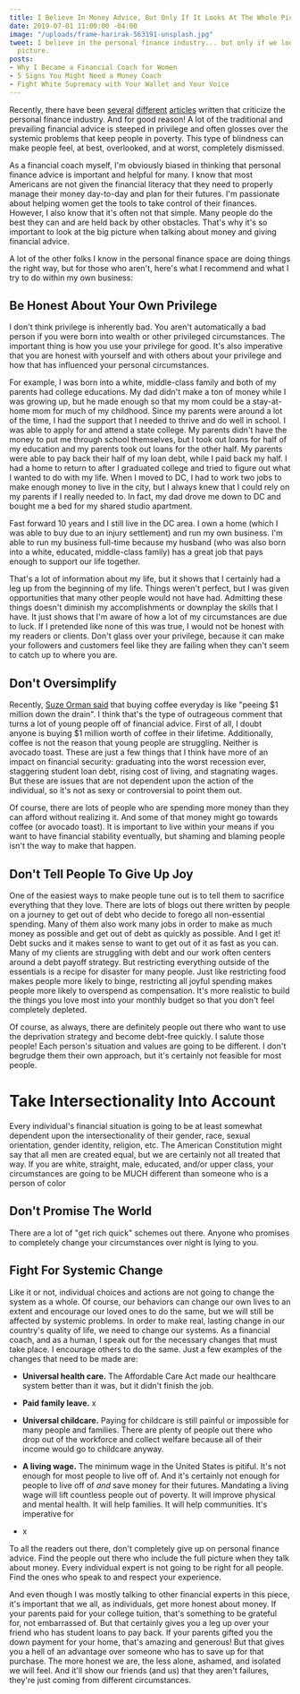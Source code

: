 ```yaml
---
title: I Believe In Money Advice, But Only If It Looks At The Whole Picture
date: 2019-07-01 11:00:00 -04:00
image: "/uploads/frame-harirak-563191-unsplash.jpg"
tweet: I believe in the personal finance industry... but only if we look at the whole
  picture.
posts:
- Why I Became a Financial Coach for Women
- 5 Signs You Might Need a Money Coach
- Fight White Supremacy with Your Wallet and Your Voice
---
```


Recently, there have been [several](https://www.gq.com/story/suze-orman-personal-finance?fbclid=IwAR05723xbP5C46rs-WMK_1KpQvJjT-WpWYWtFwz6uSqmpW6qRyIfYGsE-Yo) [different](https://www.vice.com/en_us/article/ev3dde/most-money-advice-is-worthless) [articles](https://www.fastcompany.com/90343899/sallie-krawcheck-saving-money-latte-advice) written that criticize the personal finance industry. And for good reason! A lot of the traditional and prevailing financial advice is steeped in privilege and often glosses over the systemic problems that keep people in poverty. This type of blindness can make people feel, at best, overlooked, and at worst, completely dismissed.

As a financial coach myself, I'm obviously biased in thinking that personal finance advice is important and helpful for many. I know that most Americans are not given the financial literacy that they need to properly manage their money day-to-day and plan for their futures. I'm passionate about helping women get the tools to take control of their finances. However, I also know that it's often not that simple. Many people do the best they can and are held back by other obstacles. That's why it's so important to look at the big picture when talking about money and giving financial advice. 

A lot of the other folks I know in the personal finance space are doing things the right way, but for those who aren't, here's what I recommend and what I try to do within my own business:

## Be Honest About Your Own Privilege

I don't think privilege is inherently bad. You aren't automatically a bad person if you were born into wealth or other privileged circumstances. The important thing is how you use your privilege for good. It's also imperative that you are honest with yourself and with others about your privilege and how that has influenced your personal circumstances.

For example, I was born into a white, middle-class family and both of my parents had college educations. My dad didn't make a ton of money while I was growing up, but he made enough so that my mom could be a stay-at-home mom for much of my childhood. Since my parents were around a lot of the time, I had the support that I needed to thrive and do well in school. I was able to apply for and attend a state college. My parents didn't have the money to put me through school themselves, but I took out loans for half of my education and my parents took out loans for the other half. My parents were able to pay back their half of my loan debt, while I paid back my half. I had a home to return to after I graduated college and tried to figure out what I wanted to do with my life. When I moved to DC, I had to work two jobs to make enough money to live in the city, but I always knew that I could rely on  my parents if I really needed to. In fact, my dad drove me down to DC and bought me a bed for my shared studio apartment. 

Fast forward 10 years and I still live in the DC area. I own a home (which I was able to buy due to an injury settlement) and run my own business. I'm able to run my business full-time because my husband (who was also born into a white, educated, middle-class family) has a great job that pays enough to support our life together. 

That's a lot of information about my life, but it shows that I certainly had a leg up from the beginning of my life. Things weren't perfect, but I was given opportunities that many other people would not have had. Admitting these things doesn't diminish my accomplishments or downplay the skills that I have. It just shows that I'm aware of how a lot of my circumstances are due to luck. If I pretended like none of this was true, I would not be honest with my readers or clients. Don't glass over your privilege, because it can make your followers and customers feel like they are failing when they can't seem to catch up to where you are. 

## Don't Oversimplify

Recently, [Suze Orman said](https://www.cnbc.com/2019/03/28/suze-orman-spending-money-on-coffee-is-like-throwing-1-million-down-the-drain.html) that buying coffee everyday is like "peeing $1 million down the drain". I think that's the type of outrageous comment that turns a lot of young people off of financial advice. First of all, I doubt anyone is buying $1 million worth of coffee in their lifetime. Additionally, coffee is not the reason that young people are struggling. Neither is avocado toast. These are just a few things that I think have more of an impact on financial security: graduating into the worst recession ever, staggering student loan debt, rising cost of living, and stagnating wages. But these are issues that are not dependent upon the action of the individual, so it's not as sexy or controversial to point them out. 

Of course, there are lots of people who are spending more money than they can afford without realizing it. And some of that money might go towards coffee (or avocado toast). It is important to live within your means if you want to have financial stability eventually, but shaming and blaming people isn't the way to make that happen. 

## Don't Tell People To Give Up Joy

One of the easiest ways to make people tune out is to tell them to sacrifice everything that they love. There are lots of blogs out there written by people on a journey to get out of debt who decide to forego all non-essential spending. Many of them also work many jobs in order to make as much money as possible and get out of debt as quickly as possible. And I get it! Debt sucks and it makes sense to want to get out of it as fast as you can. Many of my clients are struggling with debt and our work often centers around a debt payoff strategy. But restricting everything outside of the essentials is a recipe for disaster for many people. Just like restricting food makes people more likely to binge, restricting all joyful spending makes people more likely to overspend as compensation. It's more realistic to build the things you love most into your monthly budget so that you don't feel completely depleted. 

Of course, as always, there are definitely people out there who want to use the deprivation strategy and become debt-free quickly. I salute those people! Each person's situation and values are going to be different. I don't begrudge them their own approach, but it's certainly not feasible for most people. 

# Take Intersectionality Into Account

Every individual's financial situation is going to be at least somewhat dependent upon the intersectionality of their gender, race, sexual orientation, gender identity, religion, etc. The American Constitution might say that all men are created equal, but we are certainly not all treated that way. If you are white, straight, male, educated, and/or upper class, your circumstances are going to be MUCH different than someone who is a person of color

## Don't Promise The World

There are a lot of "get rich quick" schemes out there. Anyone who promises to completely change your circumstances over night is lying to you. 

## Fight For Systemic Change

Like it or not, individual choices and actions are not going to change the system as a whole. Of course, our behaviors can change our own lives to an extent and encourage our loved ones to do the same, but we will still be affected by systemic problems. In order to make real, lasting change in our country's quality of life, we need to change our systems. As a financial coach, and as a human, I speak out for the necessary changes that must take place. I encourage others to do the same. Just a few examples of the changes that need to be made are:

* **Universal health care.** The Affordable Care Act made our healthcare system better than it was, but it didn't finish the job. 

* **Paid family leave.** x

* **Universal childcare.** Paying for childcare is still painful or impossible for many people and families. There are plenty of people out there who drop out of the workforce and collect welfare because all of their income would go to childcare anyway. 

* **A living wage.** The minimum wage in the United States is pitiful. It's not enough for most people to live off of. And it's certainly not enough for people to live off of *and* save money for their futures. Mandating a living wage will lift countless people out of poverty. It will improve physical and mental health. It will help families. It will help communities. It's imperative for 

* x

To all the readers out there, don't completely give up on personal finance advice. Find the people out there who include the full picture when they talk about money. Every individual expert is not going to be right for all people. Find the ones who speak to and respect your experience. 

And even though I was mostly talking to other financial experts in this piece, it's important that we all, as individuals, get more honest about money. If your parents paid for your college tuition, that's something to be grateful for, not embarrassed of. But that certainly gives you a leg up over your friend who has student loans to pay back. If your parents gifted you the down payment for your home, that's amazing and generous! But that gives you a hell of an advantage over someone who has to save up for that purchase. The more honest we are, the less alone, ashamed, and isolated we will feel. And it'll show our friends (and us) that they aren't failures, they're just coming from different circumstances.